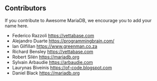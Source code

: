 ## Contributors

If you contribute to Awesome MariaDB, we encourage you to add your name here.

- Federico Razzoli https://vettabase.com
- Alejandro Duarte https://programmingbrain.com/
- Ian Gilfillan https://www.greenman.co.za
- Richard Bensley https://vettabase.com
- Robert Silén https://mariadb.org
- Sylvain Arbaudie https://arbaudie.com
- Laurynas Biveinis https://of-code.blogspot.com
- Daniel Black https://mariadb.org
